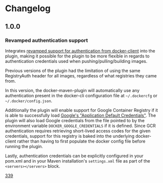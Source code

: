 # Changelog

## 1.0.0

### Revamped authentication support

Integrates [revamped support for authentication from
docker-client][RegistryAuthSupplier] into the plugin, making it possible for
the plugin to be more flexible in regards to authentication credentials used
when pushing/pulling/building images.

Previous versions of the plugin had the limitation of using the same
RegistryAuth header for all images, regardless of what registries they came
from.

In this version, the docker-maven-plugin will automatically use any
authentication present in the docker-cli configuration file at `~/.dockercfg`
or `~/.docker/config.json`.

Additionally the plugin will enable support for Google Container Registry if it
is able to successfully load [Google's "Application Default Credentials"][ADC].
The plugin will also load Google credentials from the file pointed to by the
environment variable `DOCKER_GOOGLE_CREDENTIALS` if it is defined. Since GCR
authentication requires retrieving short-lived access codes for the given
credentials, support for this registry is baked into the underlying
docker-client rather than having to first populate the docker config file
before running the plugin.

Lastly, authentication credentials can be explicitly configured in your pom.xml
and in your Maven installation's `settings.xml` file as part of the
`<servers></servers>` block.

[339](https://github.com/spotify/docker-maven-plugin/pull/339)

[RegistryAuthSupplier]: https://github.com/spotify/docker-client/blob/dba55b17d09d4a15aa9d26884b22b230d49fce64/docs/user_manual.md#authentication-to-private-registries
[ADC]: https://developers.google.com/identity/protocols/application-default-credentials
